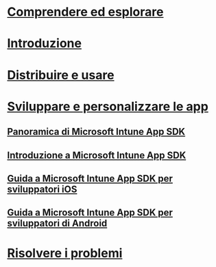 # [Comprendere ed esplorare](/intune/understand-explore/introduction-to-microsoft-intune)
# [Introduzione](/intune/get-started/what-to-know-before-you-start-microsoft-intune)
# [Distribuire e usare](/intune/deploy-use/overview-of-device-and-app-lifecycles-in-microsoft-intune)
# [Sviluppare e personalizzare le app](intune-app-sdk.md)
## [Panoramica di Microsoft Intune App SDK](intune-app-sdk.md)
## [Introduzione a Microsoft Intune App SDK](intune-app-sdk-get-started.md)
## [Guida a Microsoft Intune App SDK per sviluppatori iOS](intune-app-sdk-ios.md)
## [Guida a Microsoft Intune App SDK per sviluppatori di Android](intune-app-sdk-android.md)
# [Risolvere i problemi](/intune/troubleshoot/how-to-get-support-for-microsoft-intune)


<!--HONumber=Jul16_HO3-->


